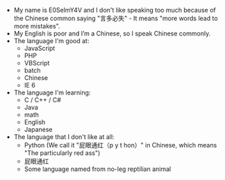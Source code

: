 - My name is E0SelmY4V and I don't like speaking too much because of the Chinese common saying "言多必失" - It means "more words lead to more mistakes".
- My English is poor and I’m a Chinese, so I speak Chinese commonly.
- The language I'm good at:
  - JavaScript
  - PHP
  - VBScript
  - batch
  - Chinese
  - IE 6
- The language I'm learning:
  - C / C++ / C#
  - Java
  - math
  - English
  - Japanese
- The language that I don't like at all:
  - Python (We call it "屁眼通红（p y t hon）" in Chinese, which means "The particularly red ass")
  - 屁眼通红
  - Some language named from no-leg reptilian animal

<!---
E0SelmY4V/E0SelmY4V is a ✨ special ✨ repository because its `README.md` (this file) appears on your GitHub profile.
You can click the Preview link to take a look at your changes.
--->
